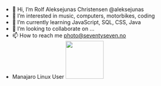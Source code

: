 <style>

  #manjaroLogo {
    width: 100px;
  }
  
</style>

- 👋 Hi, I’m Rolf Aleksejunas Christensen @aleksejunas
- 👀 I’m interested in music, computers, motorbikes, coding
- 🌱 I’m currently learning JavaScript, SQL, CSS, Java
- 💞️ I’m looking to collaborate on ...
- 📫 How to reach me photo@seventyseven.no
- Manajaro Linux User <img id="manjaroLogo" src="https://forum.manjaro.org/uploads/default/original/1X/6c2c472950cd0e21a709535d773ef716a1af56ea.png"> 
<!--
aleksejunas/aleksejunas is a ✨ special ✨ repository because its `README.md` (this file) appears on your GitHub profile.
You can click the Preview link to take a look at your changes.
--->
